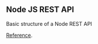 ## Node JS REST API

Basic structure of a Node REST API

[Reference](https://www.toptal.com/express-js/nodejs-typescript-rest-api-pt-1).